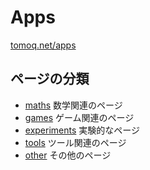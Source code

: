 # Apps

[tomoq.net/apps](https://tomoq.net/apps)

## ページの分類

- [maths](maths/README.md)
  数学関連のページ
- [games](games/README.md)
  ゲーム関連のページ
- [experiments](experiments/README.md)
  実験的なページ
- [tools](tools/README.md)
  ツール関連のページ
- [other](other/README.md)
  その他のページ
